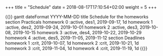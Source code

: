 +++
title = "Schedule"
date =  2018-08-17T17:10:54+02:00
weight = 5
+++

 {{<mermaid>}}
 gantt
       dateFormat YYYY-MM-DD
       title Schedule for the homeworks
       section Practicals
       homework 0   :active, des1, 2019-09-17, 1d
       homework 1   :active, des2, 2019-09-24, 2019-10-01
       homework 2   :active, des3, 2019-10-08, 2019-10-15
       homework 3   :active, des4, 2019-10-22, 2019-10-29
       homework 4   :active, des5, 2019-11-05, 2019-11-12
       section Deadlines
       homework 1   :crit, 2019-10-07, 1d
       homework 2   :crit, 2019-10-21, 1d
       homework 3   :crit, 2019-11-04, 1d
       homework 4   :crit, 2019-11-19, 1d
{{</mermaid>}}